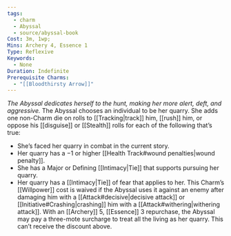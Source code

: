 ```yaml
---
tags:
  - charm
  - Abyssal
  - source/abyssal-book
Cost: 3m, 1wp; 
Mins: Archery 4, Essence 1
Type: Reflexive
Keywords:
  - None
Duration: Indefinite
Prerequisite Charms:
  - "[[Bloodthirsty Arrow]]"
---
```

*The Abyssal dedicates herself to the hunt, making her more alert, deft, and aggressive.*
The Abyssal chooses an individual to be her quarry. She adds one non-Charm die on rolls to [[Tracking|track]] him, [[rush]] him, or oppose his [[disguise]] or [[Stealth]] rolls for each of the following that’s true:
 - She’s faced her quarry in combat in the current story.
 - Her quarry has a −1 or higher [[Health Track#wound penalties|wound penalty]].
 - She has a Major or Defining [[Intimacy|Tie]] that supports pursuing her quarry.
 - Her quarry has a [[Intimacy|Tie]] of fear that applies to her.
This Charm’s [[Willpower]] cost is waived if the Abyssal uses it against an enemy after damaging him with a [[Attack#decisive|decisive attack]] or [[Initiative#Crashing|crashing]] him with a [[Attack#withering|withering attack]].
With an [[Archery]] 5, [[Essence]] 3 repurchase, the Abyssal may pay a three-mote surcharge to treat all the living as her quarry. This can’t receive the discount above.